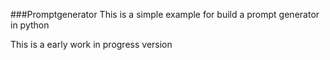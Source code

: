 ###Promptgenerator
This is a simple example for build a prompt generator in python


This is a early work in progress version